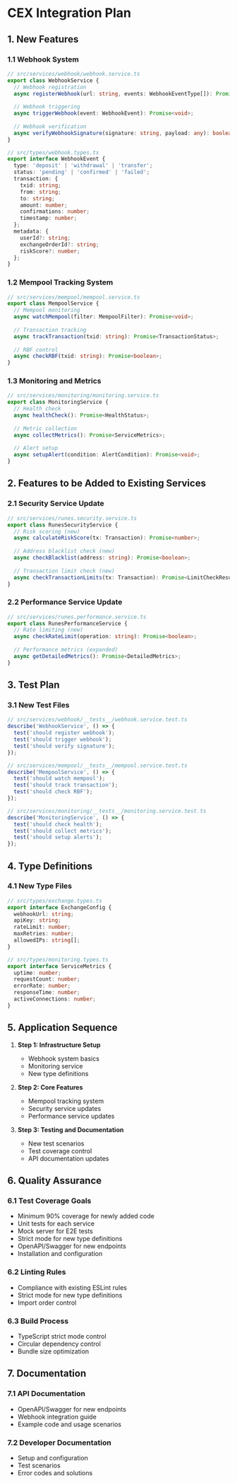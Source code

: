 # CEX Integration Plan

## 1. New Features

### 1.1 Webhook System
```typescript
// src/services/webhook/webhook.service.ts
export class WebhookService {
  // Webhook registration
  async registerWebhook(url: string, events: WebhookEventType[]): Promise<void>;
  
  // Webhook triggering
  async triggerWebhook(event: WebhookEvent): Promise<void>;
  
  // Webhook verification
  async verifyWebhookSignature(signature: string, payload: any): boolean;
}

// src/types/webhook.types.ts
export interface WebhookEvent {
  type: 'deposit' | 'withdrawal' | 'transfer';
  status: 'pending' | 'confirmed' | 'failed';
  transaction: {
    txid: string;
    from: string;
    to: string;
    amount: number;
    confirmations: number;
    timestamp: number;
  };
  metadata: {
    userId?: string;
    exchangeOrderId?: string;
    riskScore?: number;
  };
}
```

### 1.2 Mempool Tracking System
```typescript
// src/services/mempool/mempool.service.ts
export class MempoolService {
  // Mempool monitoring
  async watchMempool(filter: MempoolFilter): Promise<void>;
  
  // Transaction tracking
  async trackTransaction(txid: string): Promise<TransactionStatus>;
  
  // RBF control
  async checkRBF(txid: string): Promise<boolean>;
}
```

### 1.3 Monitoring and Metrics
```typescript
// src/services/monitoring/monitoring.service.ts
export class MonitoringService {
  // Health check
  async healthCheck(): Promise<HealthStatus>;
  
  // Metric collection
  async collectMetrics(): Promise<ServiceMetrics>;
  
  // Alert setup
  async setupAlert(condition: AlertCondition): Promise<void>;
}
```

## 2. Features to be Added to Existing Services

### 2.1 Security Service Update
```typescript
// src/services/runes.security.service.ts
export class RunesSecurityService {
  // Risk scoring (new)
  async calculateRiskScore(tx: Transaction): Promise<number>;
  
  // Address blacklist check (new)
  async checkBlacklist(address: string): Promise<boolean>;
  
  // Transaction limit check (new)
  async checkTransactionLimits(tx: Transaction): Promise<LimitCheckResult>;
}
```

### 2.2 Performance Service Update
```typescript
// src/services/runes.performance.service.ts
export class RunesPerformanceService {
  // Rate limiting (new)
  async checkRateLimit(operation: string): Promise<boolean>;
  
  // Performance metrics (expanded)
  async getDetailedMetrics(): Promise<DetailedMetrics>;
}
```

## 3. Test Plan

### 3.1 New Test Files
```typescript
// src/services/webhook/__tests__/webhook.service.test.ts
describe('WebhookService', () => {
  test('should register webhook');
  test('should trigger webhook');
  test('should verify signature');
});

// src/services/mempool/__tests__/mempool.service.test.ts
describe('MempoolService', () => {
  test('should watch mempool');
  test('should track transaction');
  test('should check RBF');
});

// src/services/monitoring/__tests__/monitoring.service.test.ts
describe('MonitoringService', () => {
  test('should check health');
  test('should collect metrics');
  test('should setup alerts');
});
```

## 4. Type Definitions

### 4.1 New Type Files
```typescript
// src/types/exchange.types.ts
export interface ExchangeConfig {
  webhookUrl: string;
  apiKey: string;
  rateLimit: number;
  maxRetries: number;
  allowedIPs: string[];
}

// src/types/monitoring.types.ts
export interface ServiceMetrics {
  uptime: number;
  requestCount: number;
  errorRate: number;
  responseTime: number;
  activeConnections: number;
}
```

## 5. Application Sequence

1. **Step 1: Infrastructure Setup**
   - Webhook system basics
   - Monitoring service
   - New type definitions

2. **Step 2: Core Features**
   - Mempool tracking system
   - Security service updates
   - Performance service updates

3. **Step 3: Testing and Documentation**
   - New test scenarios
   - Test coverage control
   - API documentation updates

## 6. Quality Assurance

### 6.1 Test Coverage Goals
- Minimum 90% coverage for newly added code
- Unit tests for each service
- Mock server for E2E tests
- Strict mode for new type definitions
- OpenAPI/Swagger for new endpoints
- Installation and configuration

### 6.2 Linting Rules
- Compliance with existing ESLint rules
- Strict mode for new type definitions
- Import order control

### 6.3 Build Process
- TypeScript strict mode control
- Circular dependency control
- Bundle size optimization

## 7. Documentation

### 7.1 API Documentation
- OpenAPI/Swagger for new endpoints
- Webhook integration guide
- Example code and usage scenarios

### 7.2 Developer Documentation
- Setup and configuration
- Test scenarios
- Error codes and solutions 